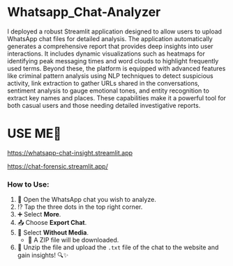 # Whatsapp_Chat-Analyzer

I deployed a robust Streamlit application designed to allow users to upload WhatsApp chat files for detailed analysis. The application automatically generates a comprehensive report that provides deep insights into user interactions. It includes dynamic visualizations such as heatmaps for identifying peak messaging times and word clouds to highlight frequently used terms. Beyond these, the platform is equipped with advanced features like criminal pattern analysis using NLP techniques to detect suspicious activity, link extraction to gather URLs shared in the conversations, sentiment analysis to gauge emotional tones, and entity recognition to extract key names and places. These capabilities make it a powerful tool for both casual users and those needing detailed investigative reports.

# USE ME👀
https://whatsapp-chat-insight.streamlit.app

https://chat-forensic.streamlit.app/

### How to Use:

1. 📱 Open the WhatsApp chat you wish to analyze.
2. ⁉️ Tap the three dots in the top right corner.
3. ➕ Select **More**.
4. 📤 Choose **Export Chat**.
5. 📎 Select **Without Media**.  
   - 📂 A ZIP file will be downloaded.
6. 📂 Unzip the file and upload the `.txt` file of the chat to the website and gain insights! 🔍✨

